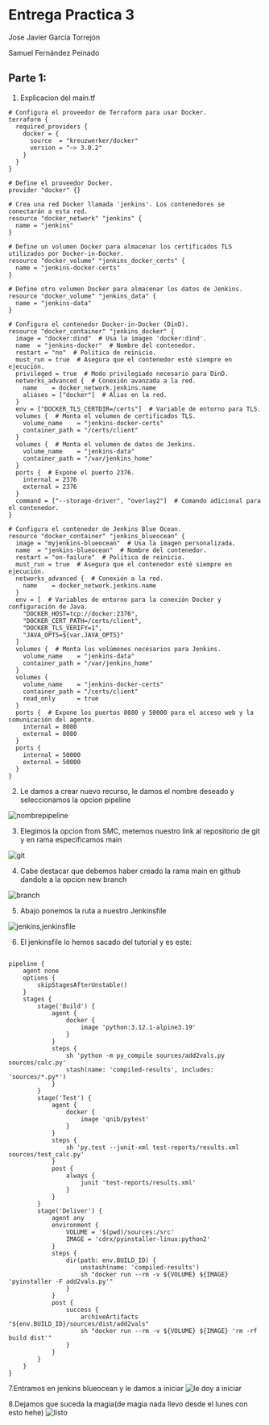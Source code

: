 # Entrega Practica 3
Jose Javier García Torrejón

Samuel Fernández Peinado

## Parte 1:

1. Explicacion del main.tf
```
# Configura el proveedor de Terraform para usar Docker.
terraform {
  required_providers {
    docker = {
      source  = "kreuzwerker/docker"
      version = "~> 3.0.2"
    }
  }
}

# Define el proveedor Docker.
provider "docker" {}

# Crea una red Docker llamada 'jenkins'. Los contenedores se conectarán a esta red.
resource "docker_network" "jenkins" {
  name = "jenkins"
}

# Define un volumen Docker para almacenar los certificados TLS utilizados por Docker-in-Docker.
resource "docker_volume" "jenkins_docker_certs" {
  name = "jenkins-docker-certs"
}

# Define otro volumen Docker para almacenar los datos de Jenkins.
resource "docker_volume" "jenkins_data" {
  name = "jenkins-data"
}

# Configura el contenedor Docker-in-Docker (DinD).
resource "docker_container" "jenkins_docker" {
  image = "docker:dind"  # Usa la imagen 'docker:dind'.
  name  = "jenkins-docker"  # Nombre del contenedor.
  restart = "no"  # Política de reinicio.
  must_run = true  # Asegura que el contenedor esté siempre en ejecución.
  privileged = true  # Modo privilegiado necesario para DinD.
  networks_advanced {  # Conexión avanzada a la red.
    name    = docker_network.jenkins.name
    aliases = ["docker"]  # Alias en la red.
  }
  env = ["DOCKER_TLS_CERTDIR=/certs"]  # Variable de entorno para TLS.
  volumes {  # Monta el volumen de certificados TLS.
    volume_name    = "jenkins-docker-certs"
    container_path = "/certs/client"
  }
  volumes {  # Monta el volumen de datos de Jenkins.
    volume_name    = "jenkins-data"
    container_path = "/var/jenkins_home"
  }
  ports {  # Expone el puerto 2376.
    internal = 2376
    external = 2376
  }
  command = ["--storage-driver", "overlay2"]  # Comando adicional para el contenedor.
}

# Configura el contenedor de Jenkins Blue Ocean.
resource "docker_container" "jenkins_blueocean" {
  image = "myjenkins-blueocean"  # Usa la imagen personalizada.
  name  = "jenkins-blueocean"  # Nombre del contenedor.
  restart = "on-failure"  # Política de reinicio.
  must_run = true  # Asegura que el contenedor esté siempre en ejecución.
  networks_advanced {  # Conexión a la red.
    name    = docker_network.jenkins.name
  }
  env = [  # Variables de entorno para la conexión Docker y configuración de Java.
    "DOCKER_HOST=tcp://docker:2376",
    "DOCKER_CERT_PATH=/certs/client",
    "DOCKER_TLS_VERIFY=1",
    "JAVA_OPTS=${var.JAVA_OPTS}"
  ]
  volumes {  # Monta los volúmenes necesarios para Jenkins.
    volume_name    = "jenkins-data"
    container_path = "/var/jenkins_home"
  }
  volumes {
    volume_name    = "jenkins-docker-certs"
    container_path = "/certs/client"
    read_only      = true
  }
  ports {  # Expone los puertos 8080 y 50000 para el acceso web y la comunicación del agente.
    internal = 8080
    external = 8080
  }
  ports {
    internal = 50000
    external = 50000
  }
}
```



2. Le damos a crear nuevo recurso, le damos el nombre deseado y seleccionamos la opcion pipeline

![nombrepipeline](https://github.com/josejavier1059/mark/assets/72498118/d7ec839c-941a-457d-98ba-7243bcb1e4a8)

3. Elegimos la opcion from SMC, metemos nuestro link al repositorio de git y en rama especificamos main

![git](https://github.com/josejavier1059/mark/assets/72498118/20a30bc4-d2b1-418a-b591-15fabe892574)

4. Cabe destacar que debemos haber creado la rama main en github dandole a la opcion new branch
   
![branch](https://github.com/josejavier1059/mark/assets/72498118/f9ed6a99-87db-4eea-b405-745e164c9a61)

5. Abajo ponemos la ruta a nuestro Jenkinsfile

![jenkins,jenkinsfile](https://github.com/josejavier1059/mark/assets/72498118/0662c1b3-5291-423f-862e-718451ccde21)

6. El jenkinsfile lo hemos sacado del tutorial y es este:
```

pipeline {
    agent none
    options {
        skipStagesAfterUnstable()
    }
    stages {
        stage('Build') {
            agent {
                docker {
                    image 'python:3.12.1-alpine3.19'
                }
            }
            steps {
                sh 'python -m py_compile sources/add2vals.py sources/calc.py'
                stash(name: 'compiled-results', includes: 'sources/*.py*')
            }
        }
        stage('Test') {
            agent {
                docker {
                    image 'qnib/pytest'
                }
            }
            steps {
                sh 'py.test --junit-xml test-reports/results.xml sources/test_calc.py'
            }
            post {
                always {
                    junit 'test-reports/results.xml'
                }
            }
        }
        stage('Deliver') { 
            agent any
            environment { 
                VOLUME = '$(pwd)/sources:/src'
                IMAGE = 'cdrx/pyinstaller-linux:python2'
            }
            steps {
                dir(path: env.BUILD_ID) { 
                    unstash(name: 'compiled-results') 
                    sh "docker run --rm -v ${VOLUME} ${IMAGE} 'pyinstaller -F add2vals.py'" 
                }
            }
            post {
                success {
                    archiveArtifacts "${env.BUILD_ID}/sources/dist/add2vals" 
                    sh "docker run --rm -v ${VOLUME} ${IMAGE} 'rm -rf build dist'"
                }
            }
        }
    }
}
```
7.Entramos en jenkins blueocean y le damos a iniciar
![le doy a iniciar](https://github.com/josejavier1059/mark/assets/72498118/d1d2ed93-a612-4126-9152-131ee07453b4)

8.Dejamos que suceda la magia(de magia nada llevo desde el lunes con esto hehe)
![listo](https://github.com/josejavier1059/mark/assets/72498118/80c0f2c8-7e3e-4bd4-9bf3-401550357df1)
